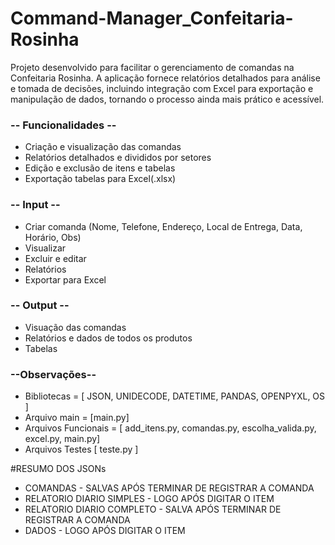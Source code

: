 # Command-Manager_Confeitaria-Rosinha
Projeto desenvolvido para facilitar o gerenciamento de comandas na Confeitaria Rosinha. A aplicação fornece relatórios detalhados para análise e tomada de decisões, incluindo integração com Excel para exportação e manipulação de dados, tornando o processo ainda mais prático e acessível.

### -- Funcionalidades --
- Criação e visualização das comandas
- Relatórios detalhados e divididos por setores
- Edição e exclusão de itens e tabelas
- Exportação tabelas para Excel(.xlsx)

### -- Input --
- Criar comanda (Nome, Telefone, Endereço, Local de Entrega, Data, Horário, Obs)
- Visualizar
- Excluir e editar
- Relatórios
- Exportar para Excel
 
### -- Output --
- Visuação das comandas
- Relatórios e dados de todos os produtos 
- Tabelas

### --Observações-- 
- Bibliotecas = [ JSON, UNIDECODE, DATETIME, PANDAS, OPENPYXL, OS ]
- Arquivo main = [main.py]
- Arquivos Funcionais = [ add_itens.py, comandas.py, escolha_valida.py, excel.py, main.py]
- Arquivos Testes [ teste.py ] 

#RESUMO DOS JSONs 
 - COMANDAS - SALVAS APÓS TERMINAR DE REGISTRAR A COMANDA
 - RELATORIO DIARIO SIMPLES - LOGO APÓS DIGITAR O ITEM
 - RELATORIO DIARIO COMPLETO - SALVA APÓS TERMINAR DE REGISTRAR A COMANDA
 - DADOS - LOGO APÓS DIGITAR O ITEM
